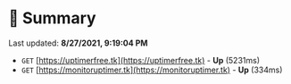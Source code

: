 # 📖 Summary
Last updated: **8/27/2021, 9:19:04 PM**

- `GET` [https://uptimerfree.tk](https://uptimerfree.tk) - **Up** (5231ms)
- `GET` [https://monitoruptimer.tk](https://monitoruptimer.tk) - **Up** (334ms)
